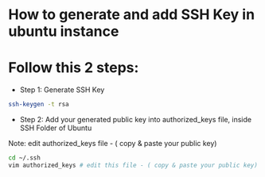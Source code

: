 # How to generate and add SSH Key in ubuntu instance

# Follow this 2 steps:

- Step 1: Generate SSH Key

```bash
ssh-keygen -t rsa
```

- Step 2: Add your generated public key into authorized_keys file, inside SSH Folder of Ubuntu

Note: edit authorized_keys file - ( copy & paste your public key)

```bash
cd ~/.ssh
vim authorized_keys # edit this file - ( copy & paste your public key)
```

